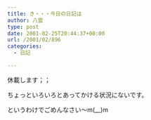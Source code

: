 ```yaml
---
title: き・・・今日の日記は
author: 八雲
type: post
date: 2001-02-25T20:44:37+00:00
url: /2001/02/896
categories:
  - 日記

---
```

休載します；；
  
ちょっといろいろとあってかける状況にないです。
  
というわけでごめんなさい～m(__)m
